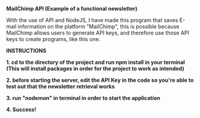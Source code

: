 **MailChimp API (Example of a functional newsletter)**

With the use of API and NodeJS, I have made this program that saves E-mail information on the platform "MailChimp", this is possible because MailChimp allows users to generate API keys, and therefore use those API keys to create programs, like this one.


**INSTRUCTIONS**

**1. cd to the directory of the project and run npm install in your terminal (This will install packages in order for the project to work as intended)**

**2. before starting the server, edit the API Key in the code so you're able to test out that the newsletter retrieval works**

**3. run "nodemon" in terminal in order to start the application**

**4. Success!**

